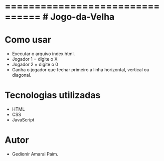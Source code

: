 ================================
      # Jogo-da-Velha
================================
# Como usar
  * Executar o arquivo index.html.
  * Jogador 1 = digite o X
  * Jogador 2 = digite o 0
  * Ganha o jogador que fechar primeiro a linha horizontal, vertical ou diagonal.
  
# Tecnologias utilizadas
  * HTML
  * CSS
  * JavaScript
  
# Autor
  * Gedionir Amaral Paim.
